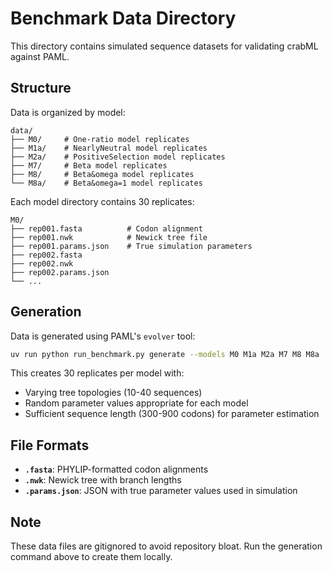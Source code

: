 # Benchmark Data Directory

This directory contains simulated sequence datasets for validating crabML against PAML.

## Structure

Data is organized by model:
```
data/
├── M0/     # One-ratio model replicates
├── M1a/    # NearlyNeutral model replicates
├── M2a/    # PositiveSelection model replicates
├── M7/     # Beta model replicates
├── M8/     # Beta&omega model replicates
└── M8a/    # Beta&omega=1 model replicates
```

Each model directory contains 30 replicates:
```
M0/
├── rep001.fasta          # Codon alignment
├── rep001.nwk            # Newick tree file
├── rep001.params.json    # True simulation parameters
├── rep002.fasta
├── rep002.nwk
├── rep002.params.json
└── ...
```

## Generation

Data is generated using PAML's `evolver` tool:

```bash
uv run python run_benchmark.py generate --models M0 M1a M2a M7 M8 M8a
```

This creates 30 replicates per model with:
- Varying tree topologies (10-40 sequences)
- Random parameter values appropriate for each model
- Sufficient sequence length (300-900 codons) for parameter estimation

## File Formats

- **`.fasta`**: PHYLIP-formatted codon alignments
- **`.nwk`**: Newick tree with branch lengths
- **`.params.json`**: JSON with true parameter values used in simulation

## Note

These data files are gitignored to avoid repository bloat. Run the generation
command above to create them locally.
